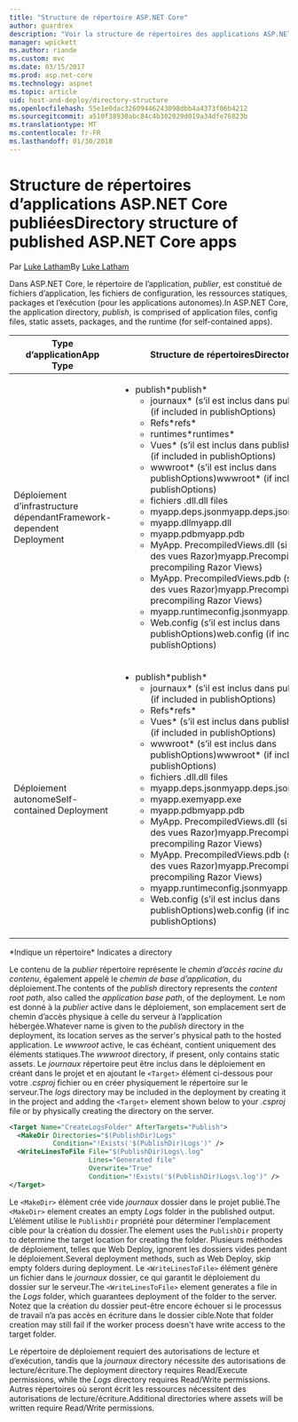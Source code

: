 ```yaml
---
title: "Structure de répertoire ASP.NET Core"
author: guardrex
description: "Voir la structure de répertoires des applications ASP.NET Core publiées."
manager: wpickett
ms.author: riande
ms.custom: mvc
ms.date: 03/15/2017
ms.prod: asp.net-core
ms.technology: aspnet
ms.topic: article
uid: host-and-deploy/directory-structure
ms.openlocfilehash: 55e1e0dac32609446243098dbb4a4373f06b4212
ms.sourcegitcommit: a510f38930abc84c4b302029d019a34dfe76823b
ms.translationtype: MT
ms.contentlocale: fr-FR
ms.lasthandoff: 01/30/2018
---
```

# <a name="directory-structure-of-published-aspnet-core-apps"></a><span data-ttu-id="5bdf4-103">Structure de répertoires d’applications ASP.NET Core publiées</span><span class="sxs-lookup"><span data-stu-id="5bdf4-103">Directory structure of published ASP.NET Core apps</span></span>

<span data-ttu-id="5bdf4-104">Par [Luke Latham](https://github.com/guardrex)</span><span class="sxs-lookup"><span data-stu-id="5bdf4-104">By [Luke Latham](https://github.com/guardrex)</span></span>

<span data-ttu-id="5bdf4-105">Dans ASP.NET Core, le répertoire de l’application, *publier*, est constitué de fichiers d’application, les fichiers de configuration, les ressources statiques, packages et l’exécution (pour les applications autonomes).</span><span class="sxs-lookup"><span data-stu-id="5bdf4-105">In ASP.NET Core, the application directory, *publish*, is comprised of application files, config files, static assets, packages, and the runtime (for self-contained apps).</span></span>

| <span data-ttu-id="5bdf4-106">Type d’application</span><span class="sxs-lookup"><span data-stu-id="5bdf4-106">App Type</span></span>                       | <span data-ttu-id="5bdf4-107">Structure de répertoires</span><span class="sxs-lookup"><span data-stu-id="5bdf4-107">Directory Structure</span></span> |
| ------------------------------ | ------------------- |
| <span data-ttu-id="5bdf4-108">Déploiement d’infrastructure dépendant</span><span class="sxs-lookup"><span data-stu-id="5bdf4-108">Framework-dependent Deployment</span></span> | <ul><li><span data-ttu-id="5bdf4-109">publish\*</span><span class="sxs-lookup"><span data-stu-id="5bdf4-109">publish\*</span></span><ul><li><span data-ttu-id="5bdf4-110">journaux\* (s’il est inclus dans publishOptions)</span><span class="sxs-lookup"><span data-stu-id="5bdf4-110">logs\* (if included in publishOptions)</span></span></li><li><span data-ttu-id="5bdf4-111">Refs\*</span><span class="sxs-lookup"><span data-stu-id="5bdf4-111">refs\*</span></span></li><li><span data-ttu-id="5bdf4-112">runtimes\*</span><span class="sxs-lookup"><span data-stu-id="5bdf4-112">runtimes\*</span></span></li><li><span data-ttu-id="5bdf4-113">Vues\* (s’il est inclus dans publishOptions)</span><span class="sxs-lookup"><span data-stu-id="5bdf4-113">Views\* (if included in publishOptions)</span></span></li><li><span data-ttu-id="5bdf4-114">wwwroot\* (s’il est inclus dans publishOptions)</span><span class="sxs-lookup"><span data-stu-id="5bdf4-114">wwwroot\* (if included in publishOptions)</span></span></li><li><span data-ttu-id="5bdf4-115">fichiers .dll</span><span class="sxs-lookup"><span data-stu-id="5bdf4-115">.dll files</span></span></li><li><span data-ttu-id="5bdf4-116">myapp.deps.json</span><span class="sxs-lookup"><span data-stu-id="5bdf4-116">myapp.deps.json</span></span></li><li><span data-ttu-id="5bdf4-117">myapp.dll</span><span class="sxs-lookup"><span data-stu-id="5bdf4-117">myapp.dll</span></span></li><li><span data-ttu-id="5bdf4-118">myapp.pdb</span><span class="sxs-lookup"><span data-stu-id="5bdf4-118">myapp.pdb</span></span></li><li><span data-ttu-id="5bdf4-119">MyApp. PrecompiledViews.dll (si la précompilation des vues Razor)</span><span class="sxs-lookup"><span data-stu-id="5bdf4-119">myapp.PrecompiledViews.dll (if precompiling Razor Views)</span></span></li><li><span data-ttu-id="5bdf4-120">MyApp. PrecompiledViews.pdb (si la précompilation des vues Razor)</span><span class="sxs-lookup"><span data-stu-id="5bdf4-120">myapp.PrecompiledViews.pdb (if precompiling Razor Views)</span></span></li><li><span data-ttu-id="5bdf4-121">myapp.runtimeconfig.json</span><span class="sxs-lookup"><span data-stu-id="5bdf4-121">myapp.runtimeconfig.json</span></span></li><li><span data-ttu-id="5bdf4-122">Web.config (s’il est inclus dans publishOptions)</span><span class="sxs-lookup"><span data-stu-id="5bdf4-122">web.config (if included in publishOptions)</span></span></li></ul></li></ul> |
| <span data-ttu-id="5bdf4-123">Déploiement autonome</span><span class="sxs-lookup"><span data-stu-id="5bdf4-123">Self-contained Deployment</span></span>      | <ul><li><span data-ttu-id="5bdf4-124">publish\*</span><span class="sxs-lookup"><span data-stu-id="5bdf4-124">publish\*</span></span><ul><li><span data-ttu-id="5bdf4-125">journaux\* (s’il est inclus dans publishOptions)</span><span class="sxs-lookup"><span data-stu-id="5bdf4-125">logs\* (if included in publishOptions)</span></span></li><li><span data-ttu-id="5bdf4-126">Refs\*</span><span class="sxs-lookup"><span data-stu-id="5bdf4-126">refs\*</span></span></li><li><span data-ttu-id="5bdf4-127">Vues\* (s’il est inclus dans publishOptions)</span><span class="sxs-lookup"><span data-stu-id="5bdf4-127">Views\* (if included in publishOptions)</span></span></li><li><span data-ttu-id="5bdf4-128">wwwroot\* (s’il est inclus dans publishOptions)</span><span class="sxs-lookup"><span data-stu-id="5bdf4-128">wwwroot\* (if included in publishOptions)</span></span></li><li><span data-ttu-id="5bdf4-129">fichiers .dll</span><span class="sxs-lookup"><span data-stu-id="5bdf4-129">.dll files</span></span></li><li><span data-ttu-id="5bdf4-130">myapp.deps.json</span><span class="sxs-lookup"><span data-stu-id="5bdf4-130">myapp.deps.json</span></span></li><li><span data-ttu-id="5bdf4-131">myapp.exe</span><span class="sxs-lookup"><span data-stu-id="5bdf4-131">myapp.exe</span></span></li><li><span data-ttu-id="5bdf4-132">myapp.pdb</span><span class="sxs-lookup"><span data-stu-id="5bdf4-132">myapp.pdb</span></span></li><li><span data-ttu-id="5bdf4-133">MyApp. PrecompiledViews.dll (si la précompilation des vues Razor)</span><span class="sxs-lookup"><span data-stu-id="5bdf4-133">myapp.PrecompiledViews.dll (if precompiling Razor Views)</span></span></li><li><span data-ttu-id="5bdf4-134">MyApp. PrecompiledViews.pdb (si la précompilation des vues Razor)</span><span class="sxs-lookup"><span data-stu-id="5bdf4-134">myapp.PrecompiledViews.pdb (if precompiling Razor Views)</span></span></li><li><span data-ttu-id="5bdf4-135">myapp.runtimeconfig.json</span><span class="sxs-lookup"><span data-stu-id="5bdf4-135">myapp.runtimeconfig.json</span></span></li><li><span data-ttu-id="5bdf4-136">Web.config (s’il est inclus dans publishOptions)</span><span class="sxs-lookup"><span data-stu-id="5bdf4-136">web.config (if included in publishOptions)</span></span></li></ul></li></ul> |
<span data-ttu-id="5bdf4-137">\*Indique un répertoire</span><span class="sxs-lookup"><span data-stu-id="5bdf4-137">\* Indicates a directory</span></span>

<span data-ttu-id="5bdf4-138">Le contenu de la *publier* répertoire représente le *chemin d’accès racine du contenu*, également appelé le *chemin de base d’application*, du déploiement.</span><span class="sxs-lookup"><span data-stu-id="5bdf4-138">The contents of the *publish* directory represents the *content root path*, also called the *application base path*, of the deployment.</span></span> <span data-ttu-id="5bdf4-139">Le nom est donné à la *publier* active dans le déploiement, son emplacement sert de chemin d’accès physique à celle du serveur à l’application hébergée.</span><span class="sxs-lookup"><span data-stu-id="5bdf4-139">Whatever name is given to the *publish* directory in the deployment, its location serves as the server's physical path to the hosted application.</span></span> <span data-ttu-id="5bdf4-140">Le *wwwroot* active, le cas échéant, contient uniquement des éléments statiques.</span><span class="sxs-lookup"><span data-stu-id="5bdf4-140">The *wwwroot* directory, if present, only contains static assets.</span></span> <span data-ttu-id="5bdf4-141">Le *journaux* répertoire peut être inclus dans le déploiement en créant dans le projet et en ajoutant le `<Target>` élément ci-dessous pour votre *.csproj* fichier ou en créer physiquement le répertoire sur le serveur.</span><span class="sxs-lookup"><span data-stu-id="5bdf4-141">The *logs* directory may be included in the deployment by creating it in the project and adding the `<Target>` element shown below to your *.csproj* file or by physically creating the directory on the server.</span></span>

```xml
<Target Name="CreateLogsFolder" AfterTargets="Publish">
  <MakeDir Directories="$(PublishDir)Logs" 
           Condition="!Exists('$(PublishDir)Logs')" />
  <WriteLinesToFile File="$(PublishDir)Logs\.log" 
                    Lines="Generated file" 
                    Overwrite="True" 
                    Condition="!Exists('$(PublishDir)Logs\.log')" />
</Target>
```

<span data-ttu-id="5bdf4-142">Le `<MakeDir>` élément crée vide *journaux* dossier dans le projet publié.</span><span class="sxs-lookup"><span data-stu-id="5bdf4-142">The `<MakeDir>` element creates an empty *Logs* folder in the published output.</span></span> <span data-ttu-id="5bdf4-143">L’élément utilise le `PublishDir` propriété pour déterminer l’emplacement cible pour la création du dossier.</span><span class="sxs-lookup"><span data-stu-id="5bdf4-143">The element uses the `PublishDir` property to determine the target location for creating the folder.</span></span> <span data-ttu-id="5bdf4-144">Plusieurs méthodes de déploiement, telles que Web Deploy, ignorent les dossiers vides pendant le déploiement.</span><span class="sxs-lookup"><span data-stu-id="5bdf4-144">Several deployment methods, such as Web Deploy, skip empty folders during deployment.</span></span> <span data-ttu-id="5bdf4-145">Le `<WriteLinesToFile>` élément génère un fichier dans le *journaux* dossier, ce qui garantit le déploiement du dossier sur le serveur.</span><span class="sxs-lookup"><span data-stu-id="5bdf4-145">The `<WriteLinesToFile>` element generates a file in the *Logs* folder, which guarantees deployment of the folder to the server.</span></span> <span data-ttu-id="5bdf4-146">Notez que la création du dossier peut-être encore échouer si le processus de travail n’a pas accès en écriture dans le dossier cible.</span><span class="sxs-lookup"><span data-stu-id="5bdf4-146">Note that folder creation may still fail if the worker process doesn't have write access to the target folder.</span></span>

<span data-ttu-id="5bdf4-147">Le répertoire de déploiement requiert des autorisations de lecture et d’exécution, tandis que la *journaux* directory nécessite des autorisations de lecture/écriture.</span><span class="sxs-lookup"><span data-stu-id="5bdf4-147">The deployment directory requires Read/Execute permissions, while the *Logs* directory requires Read/Write permissions.</span></span> <span data-ttu-id="5bdf4-148">Autres répertoires où seront écrit les ressources nécessitent des autorisations de lecture/écriture.</span><span class="sxs-lookup"><span data-stu-id="5bdf4-148">Additional directories where assets will be written require Read/Write permissions.</span></span>
